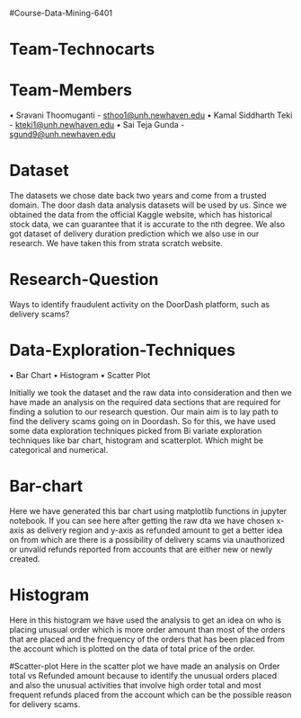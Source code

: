#Course-Data-Mining-6401

# Team-Technocarts

# Team-Members 
•	Sravani Thoomuganti - sthoo1@unh.newhaven.edu
•	Kamal Siddharth Teki - kteki1@unh.newhaven.edu
•	Sai Teja Gunda - sgund9@unh.newhaven.edu

# Dataset
The datasets we chose date back two years and come from a trusted domain. The door dash data analysis datasets will be used by us. Since we obtained the data from the official Kaggle website, which has historical stock data, we can guarantee that it is accurate to the nth degree. We also got dataset of delivery duration prediction which we also use in our research. We have taken this from strata scratch website.

# Research-Question
Ways to identify fraudulent activity on the DoorDash platform, such as delivery scams?

# Data-Exploration-Techniques
•	Bar Chart 
•	Histogram 
•	Scatter Plot

Initially we took the dataset and the raw data into consideration and then we have made an analysis on the required data sections that are required for finding a solution to our research question. Our main aim is to lay path to find the delivery scams going on in Doordash. So for this, we have used some data exploration techniques picked from Bi variate exploration techniques like bar chart, histogram and scatterplot. Which might be categorical and numerical.

# Bar-chart
Here we have generated this bar chart using matplotlib functions in jupyter notebook. If you can see here after getting the raw dta we have chosen x-axis as delivery region and y-axis as refunded amount to get a better idea on from which are there is a possibility of delivery scams via unauthorized or unvalid refunds reported from accounts that are either new or newly created.

# Histogram
Here in this histogram we have used the analysis to get an idea on who is placing unusual order which is more order amount than most of the orders that are placed and the frequency of the orders that has been placed from the account which is plotted on the data of total price of the order.

#Scatter-plot
Here in the scatter plot we have made an analysis on Order total vs Refunded amount because to identify the unusual orders placed and also the unusual activities that involve high order total and most frequent refunds placed from the account which can be the possible reason for delivery scams.
